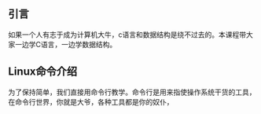 ## 引言

如果一个人有志于成为计算机大牛，c语言和数据结构是绕不过去的。本课程带大家一边学C语言，一边学数据结构。

## Linux命令介绍
为了保持简单，我们直接用命令行教学。命令行是用来指使操作系统干货的工具，在命令行世界，你就是大爷，各种工具都是你的奴仆，
